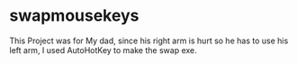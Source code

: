 # swapmousekeys

This Project was for My dad, since his right arm is hurt so he has to use his left arm, I used AutoHotKey to make the swap exe.

